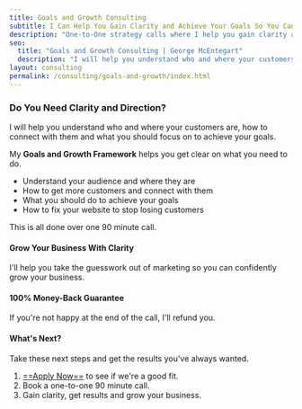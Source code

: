 ```yaml
---
title: Goals and Growth Consulting
subtitle: I Can Help You Gain Clarity and Achieve Your Goals So You Can Grow Your Business
description: "One-to-One strategy calls where I help you gain clarity and achieve your goals, so you can grow your business."
seo:
  title: "Goals and Growth Consulting | George McEntegart"
  description: "I will help you understand who and where your customers are, how to connect with them and what you should focus on to achieve your goals."
layout: consulting
permalink: /consulting/goals-and-growth/index.html
---
```


### Do You Need Clarity and Direction?

I will help you understand who and where your customers are, how to connect with them and what you should focus on to achieve your goals.

My **Goals and Growth Framework** helps you get clear on what you need to do.

- Understand your audience and where they are
- How to get more customers and connect with them
- What you should do to achieve your goals
- How to fix your website to stop losing customers

This is all done over one 90 minute call.

#### Grow Your Business With Clarity

I'll help you take the guesswork out of marketing so you can confidently grow your business.

#### 100% Money-Back Guarantee

If you're not happy at the end of the call, I'll refund you.

#### What's Next?

Take these next steps and get the results you've always wanted.

1. [==Apply Now==](https://docs.google.com/forms/d/e/1FAIpQLSfa4xyRBOW0Nb6fMiMdxji5ndcPJ54yfYLGWPnQEsDadtML1Q/viewform) to see if we're a good fit.
2. Book a one-to-one 90 minute call.
3. Gain clarity, get results and grow your business.